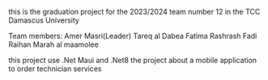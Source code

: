 this is the graduation project for the 2023/2024 team number 12 in the TCC Damascus University

Team members:
Amer Masri(Leader)
Tareq al Dabea
Fatima Rashrash
Fadi Raihan
Marah al maamolee

this project use .Net Maui and .Net8
the project about a mobile application to order technician services

